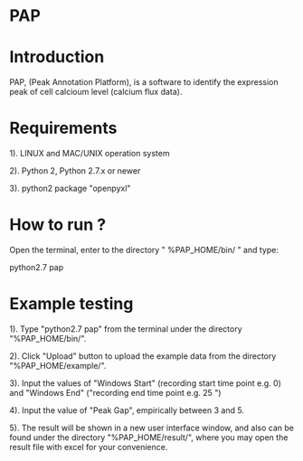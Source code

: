 # PAP



Introduction
============

PAP, (Peak Annotation Platform), is a software to identify the expression peak of cell calcioum level (calcium flux data).



Requirements
============

1). LINUX and MAC/UNIX operation system

2). Python 2, Python 2.7.x or newer

3). python2 package "openpyxl"



How to run ?
============

Open the terminal, enter to the directory " %PAP_HOME/bin/ " and type:

python2.7 pap



Example testing
============

1). Type "python2.7 pap" from the terminal under the directory "%PAP_HOME/bin/".

2). Click "Upload" button to upload the example data from the directory "%PAP_HOME/example/".

3). Input the values of "Windows Start" (recording start time point e.g. 0) and "Windows End" ("recording end time point e.g. 25 ")

4). Input the value of "Peak Gap", empirically between 3 and 5.

5). The result will be shown in a new user interface window, and also can be found under the directory "%PAP_HOME/result/", where you may open the result file with excel for your convenience.
